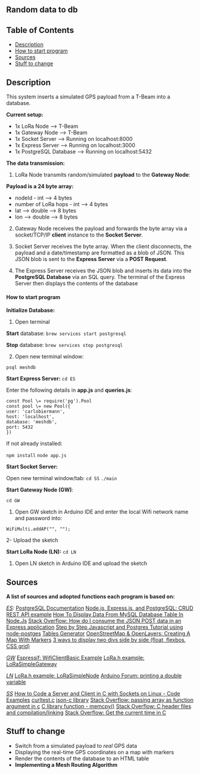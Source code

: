 ## Random data to db 

## Table of Contents

- [Description](#description)
- [How to start program](#how-to-start-program)
- [Sources](#sources)
- [Stuff to change](#stuff-to-change)

## Description

This system inserts a simulated GPS payload from a T-Beam into a database.

**Current setup:**
- 1x LoRa Node --> T-Beam 
- 1x Gateway Node --> T-Beam 
- 1x Socket Server --> Running on localhost:8000
- 1x Express Server --> Running on localhost:3000 
- 1x PostgreSQL Database --> Running on localhost:5432

**The data transmission:**
1. LoRa Node transmits random/simulated **payload** to the **Gateway Node**:

**Payload is a 24 byte array:**
- nodeId - int --> 4 bytes
- number of LoRa hops - int --> 4 bytes
- lat  --> double --> 8 bytes
- lon --> double --> 8 bytes

2. Gateway Node receives the payload and forwards the byte array via a socket/TCP/IP **client** instance to the **Socket Server**.

3. Socket Server receives the byte array. When the client disconnects, the payload and a date/timestamp are formatted as a blob of JSON. This JSON blob is sent to the **Express Server** via a **POST Request**.

4. The Express Server receives the JSON blob and inserts its data into the **PostgreSQL Database** via an SQL query. The terminal of the Express Server then displays the contents of the database

#### How to start program 

**Initialize Database:** 

1. Open terminal

**Start** database: 
`brew services start postgresql`

**Stop** database: 
`brew services stop postgresql`

2. Open new terminal window: 

`psql meshdb`

**Start Express Server:**
`cd ES`

Enter the following details in **app.js** and **queries.js**:

```
const Pool \= require('pg').Pool
const pool \= new Pool({
user: 'carlobiermann',
host: 'localhost',
database: 'meshdb',
port: 5432
}) 
```

If not already installed: 

`npm install`
`node app.js`

**Start Socket Server:**

Open new terminal window/tab: 
`cd SS`
`./main`



**Start Gateway Node (GW)**:

`cd GW`
1. Open GW sketch in Arduino IDE and enter the local Wifi network name and password into: 

`WiFiMulti.addAP("", "");`

2- Upload the sketch 


**Start LoRa Node (LN):**
`cd LN`

1. Open LN sketch in Arduino IDE and upload the sketch


## Sources

**A list of sources and adopted functions each program is based on:**

*[ES](/ES):*
[PostgreSQL Documentation](https://www.postgresql.org/docs/8.0/tutorial-arch.html)
[Node.js, Express.js, and PostgreSQL: CRUD REST API example](https://blog.logrocket.com/nodejs-expressjs-postgresql-crud-rest-api-example/)
[How To Display Data From MySQL Database Table In Node.Js](https://codingstatus.com/how-to-display-data-from-mysql-database-table-in-node-js/)
[Stack Overflow: How do I consume the JSON POST data in an Express application](https://stackoverflow.com/questions/10005939/how-do-i-consume-the-json-post-data-in-an-express-application)
[Step by Step Javascript and Postgres Tutorial using node-postges](https://www.youtube.com/watch?v=ufdHsFClAk0)
[Tables Generator](https://www.tablesgenerator.com/html_tables)
[OpenStreetMap & OpenLayers: Creating A Map With Markers](https://mediarealm.com.au/articles/openstreetmap-openlayers-map-markers/)
[3 ways to display two divs side by side (float, flexbos, CSS grid)](https://coder-coder.com/display-divs-side-by-side/)


*[GW](/GW)*
[Espressif: WifiClientBasic Example](https://github.com/espressif/arduino-esp32/blob/master/libraries/WiFi/examples/WiFiClientBasic/WiFiClientBasic.ino)
[LoRa.h example: LoRaSimpleGateway](https://github.com/sandeepmistry/arduino-LoRa/blob/master/examples/LoRaSimpleGateway/LoRaSimpleGateway.ino)

*[LN](/LN)*
[LoRa.h example: LoRaSimpleNode](https://github.com/sandeepmistry/arduino-LoRa/blob/master/examples/LoRaSimpleNode/LoRaSimpleNode.ino)
[Arduino Forum: printing a double variable](https://forum.arduino.cc/index.php?topic=44216.0)

*[SS](/SS)*
[How to Code a Server and Client in C with Sockets on Linux - Code Examples](https://www.binarytides.com/server-client-example-c-sockets-linux/)
[curltest.c](https://gist.github.com/amichaelgrant/080ecdc254fc551c8f6f)
[json-c library](https://github.com/json-c/json-c)
[Stack Overflow: passing array as function argument in c](https://stackoverflow.com/questions/35699808/passing-array-as-function-argument-c)
[C library function - memcpy()](https://www.tutorialspoint.com/c_standard_library/c_function_memcpy.htm)
[Stack Overflow: C header files and compilation/linking](https://stackoverflow.com/questions/18548157/c-header-files-and-compilation-linking)
[Stack Overflow: Get the current time in C](https://stackoverflow.com/a/18635954)

## Stuff to change

- Switch from a simulated payload to *real* GPS data
- Displaying the real-time GPS coordinates on a map with markers 
- Render the contents of the database to an HTML table
- **Implementing a Mesh Routing Algorithm**
